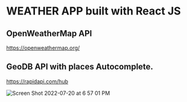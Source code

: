 # WEATHER APP built with React JS

## OpenWeatherMap API

https://openweathermap.org/

## GeoDB API with places Autocomplete.

https://rapidapi.com/hub

![Screen Shot 2022-07-20 at 6 57 01 PM](https://user-images.githubusercontent.com/39208985/180113115-49bfef95-1466-45f2-8bf4-484d69543e0e.png)
